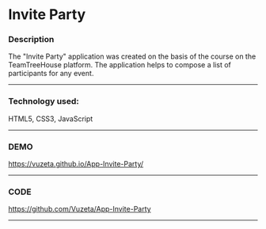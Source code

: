 # Invite Party

### Description 

The "Invite Party" application was created on the basis of the course on the TeamTreeHouse platform. The application helps to compose a list of participants for any event.

------------
### Technology used:

HTML5, CSS3, JavaScript

 ------------
### DEMO

https://vuzeta.github.io/App-Invite-Party/

------------
### CODE

https://github.com/Vuzeta/App-Invite-Party

------------
